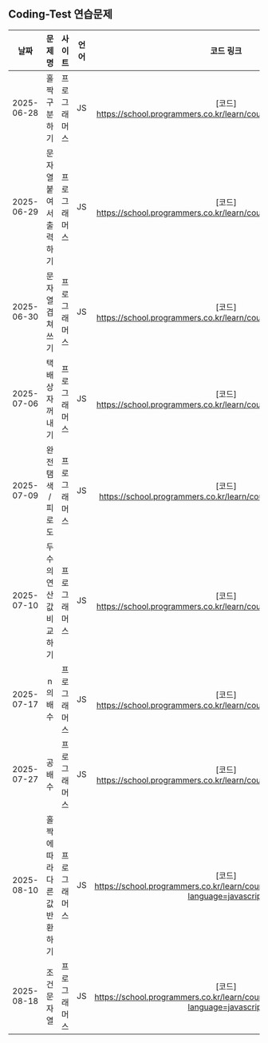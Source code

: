 ## Coding-Test 연습문제


| 날짜               | 문제명               | 사이트           | 언어        | 코드 링크                         |
| :----------------: | :------------------: | :-------------: | :----------: | :-------------------------------: |
|2025-06-28          |홀짝 구분하기          |프로그래머스     | JS           | [코드] https://school.programmers.co.kr/learn/courses/30/lessons/181944|
|2025-06-29          |문자열 붙여서 출력하기  |프로그래머스     |JS            | [코드] https://school.programmers.co.kr/learn/courses/30/lessons/181946|
|2025-06-30          |문자열 겹쳐쓰기        |프로그래머스       |JS            |[코드] https://school.programmers.co.kr/learn/courses/30/lessons/181943|
|2025-07-06          |택배 상자 꺼내기       |프로그래머스       |JS            |[코드] https://school.programmers.co.kr/learn/courses/30/lessons/389478|
|2025-07-09          |완전 탬색 / 피로도     |프로그래머스       |JS            |[코드] https://school.programmers.co.kr/learn/courses/30/lessons/87946|
|2025-07-10          |두 수의 연산값 비교하기 |프로그래머스       |JS           |[코드] https://school.programmers.co.kr/learn/courses/30/lessons/181938|
|2025-07-17          |n의 배수 |프로그래머스       |JS           |[코드] https://school.programmers.co.kr/learn/courses/30/lessons/181937|
|2025-07-27          |공배수 |프로그래머스       |JS           |[코드] https://school.programmers.co.kr/learn/courses/30/lessons/181936|
|2025-08-10          |홀짝에 따라 다른 값 반환하기 |프로그래머스       |JS           |[코드] https://school.programmers.co.kr/learn/courses/30/lessons/181935?language=javascript
|2025-08-18          |조건 문자열 |프로그래머스       |JS           |[코드] https://school.programmers.co.kr/learn/courses/30/lessons/181934?language=javascript
